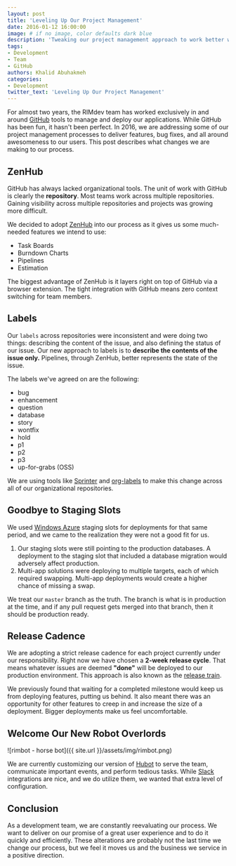 ```yaml
---
layout: post
title: 'Leveling Up Our Project Management'
date: 2016-01-12 16:00:00
image: # if no image, color defaults dark blue
description: 'Tweaking our project management approach to work better with GitHub'
tags:
- Development
- Team
- GitHub
authors: Khalid Abuhakmeh
categories:
- Development
twitter_text: 'Leveling Up Our Project Management'
---
```


 For almost two years, the RIMdev team has worked exclusively in and around [GitHub](https://github.com) tools to manage and deploy our applications. While GitHub has been fun, it hasn't been perfect. In 2016, we are addressing some of our project management processes to deliver features, bug fixes, and all around awesomeness to our users. This post describes what changes we are making to our process.

## ZenHub

GitHub has always lacked organizational tools. The unit of work with GitHub is clearly the **repository**. Most teams work across multiple repositories. Gaining visibility across multiple repositories and projects was growing more difficult.

We decided to adopt [ZenHub](https://zenhub.io) into our process as it gives us some much-needed features we intend to use: 

- Task Boards
- Burndown Charts
- Pipelines
- Estimation

The biggest advantage of ZenHub is it layers right on top of GitHub via a browser extension. The tight integration with GitHub means zero context switching for team members.

## Labels

Our `labels` across repositories were inconsistent and were doing two things: describing the content of the issue, and also defining the status of our issue. Our new approach to labels is to **describe the contents of the issue only.** Pipelines, through ZenHub, better represents the state of the issue.

The labels we've agreed on are the following:

- bug
- enhancement
- question
- database
- story
- wontfix
- hold
- p1
- p2
- p3
- up-for-grabs (OSS)

We are using tools like [Sprinter](https://libraries.io/npm/sprinter) and [org-labels](https://github.com/repo-utils/org-labels) to make this change across all of our organizational repositories.

## Goodbye to Staging Slots

We used [Windows Azure](http://windowsazure.com) staging slots for deployments for that same period, and we came to the realization they were not a good fit for us.

1. Our staging slots were still pointing to the production databases. A deployment to the staging slot that included a database migration would adversely affect production. 
2. Multi-app solutions were deploying to multiple targets, each of which required swapping. Multi-app deployments would create a higher chance of missing a swap.

We treat our `master` branch as the truth. The branch is what is in production at the time, and if any pull request gets merged into that branch, then it should be production ready.

## Release Cadence

We are adopting a strict release cadence for each project currently under our responsibility. Right now we have chosen a **2-week release cycle**. That means whatever issues are deemed **"done"** will be deployed to our production environment. This approach is also known as the [release train](https://en.wikipedia.org/wiki/Software_release_train).

We previously found that waiting for a completed milestone would keep us from deploying features, putting us behind. It also meant there was an opportunity for other features to creep in and increase the size of a deployment. Bigger deployments make us feel uncomfortable.

## Welcome Our New Robot Overlords

![rimbot - horse bot]({{ site.url }}/assets/img/rimbot.png)

We are currently customizing our version of [Hubot](https://hubot.github.com/) to serve the team, communicate important events, and perform tedious tasks. While [Slack](https://slack.com/) integrations are nice, and we do utilize them, we wanted that extra level of configuration.


## Conclusion

As a development team, we are constantly reevaluating our process. We want to deliver on our promise of a great user experience and to do it quickly and efficiently. These alterations are probably not the last time we change our process, but we feel it moves us and the business we service in a positive direction.